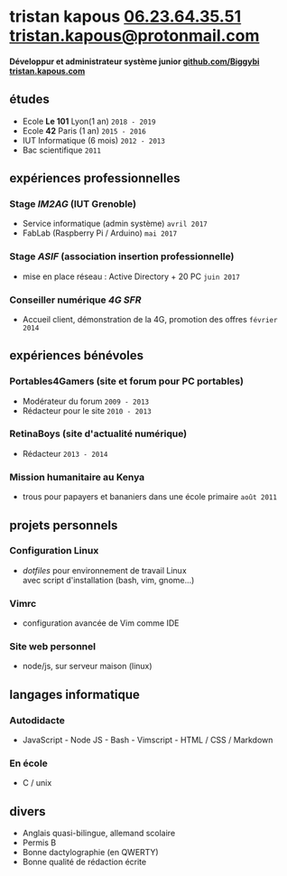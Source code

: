 # tristan kapous [06.23.64.35.51]() <tristan.kapous@protonmail.com>
#### Développur et administrateur système junior [github.com/Biggybi](www.github.com/Biggybi) [tristan.kapous.com](www.tristan.kapous.com)

## études
- Ecole **Le 101** Lyon(1 an)										`2018 - 2019`
- Ecole **42** Paris (1 an)											`2015 - 2016`
- IUT Informatique (6 mois)											`2012 - 2013`
- Bac scientifique													`2011`

## expériences professionnelles
### Stage *IM2AG* (IUT Grenoble)
- Service informatique (admin système)								`avril 2017`
- FabLab (Raspberry Pi / Arduino)									`mai 2017`

### Stage *ASIF* (association insertion professionnelle)
- mise en place réseau : Active Directory + 20 PC					`juin 2017`

### Conseiller numérique *4G SFR*
- Accueil client, démonstration de la 4G, promotion des offres		`février 2014`

## expériences bénévoles

### Portables4Gamers (site et forum pour PC portables)
- Modérateur du forum												`2009 - 2013`
- Rédacteur pour le site											`2010 - 2013`

### RetinaBoys (site d'actualité numérique)
- Rédacteur															`2013 - 2014`

### Mission humanitaire au Kenya
- trous pour papayers et bananiers dans une école primaire			`août 2011`

## projets personnels
### Configuration Linux
- *dotfiles* pour environnement de travail Linux  
avec script d'installation (bash, vim, gnome...)

### **Vimrc**
- configuration avancée de Vim comme IDE

### **Site web personnel**
- node/js, sur serveur maison (linux)

## langages informatique

### Autodidacte
- JavaScript - Node JS - Bash - Vimscript - HTML / CSS / Markdown

### En école
- C / unix

## divers
- Anglais quasi-bilingue, allemand scolaire
- Permis B
- Bonne dactylographie (en QWERTY)
- Bonne qualité de rédaction écrite
